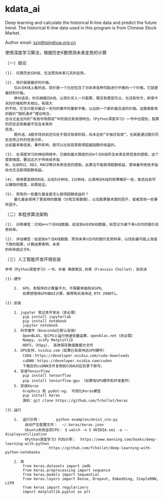 # kdata_ai
Deep learning and calculate the historical K-line data and predict the future trend.
The historical K-line data used in this program is from Chinese Stock Market.

Author email: szy@tsinghua.org.cn

使用深度学习算法，根据历史K数预测未来走势的计算

（一）结论

    (1). 仅靠历史日K线，无法预测未来几天的走势。
    
    (2). 现价就是最好的价格。
        仅从日K线上看的话，现价是一个已经包含了对未来各种可能进行平衡的一个价格，它就是最好的价格。
        换句话说，你仅根据日K线，以现价买入一只股票，既没有便宜可占，也没有吃亏，即使今天的价格和昨天相比，有很大
    的不同，它也只是对最近一天内的事件的重新平衡，以达到一个新的最合适的价格。这跟奥斯本的股价“随机漫步”理论吻合，
    也与尤金法玛的“有效市场假说”中的弱式有效很吻合。《Python深度学习》一书中也提到，股票的历史走势数据不包含未来的
    信息。
        题外话，A股市场目前还仅处于弱式有效阶段，尚未达到“半强式有效”，也就是通过股价历史走势之外的信息分析，
    比如基本面信息，事件影响，是可以比较容易取得超越指数的收益的。
    
    (3). 在深度学习的神经网络中，已做到最大限度的对m个日K线所含未来走势信息的提取，这个提取强度，要远远大于传统技术指
    标，比如RSI、KDJ、MACD等对未来信息的提取。此算法不能取得超额收益，意味着传统技术指标也无法取得超额收益。
    
    (4). 使用更高频的K线，比如5分钟线，1分钟线，比使用日K线的效果略好一些，能否达到可以赚钱的程度，尚需验证。
    
    (5). 现有的一些量化基金是怎么取得超额收益的？
        量化基金使用了更高频的数据（分笔交易数据），以及股票基本面的因子，或者其他一些事件因子。

（二）本程序算法架构

    (1). 训练模型：已知m+n个日K线数据，给定前m日的K线数据，标签记为接下来n日内的股价走势斜率。
    
    (2). 评估模型：给定前m个日K线数据，预测未来n日内的股价走势斜率，以找到最可能上涨或下跌的股票，计算结果表明，未来
    的斜率趋近于0。

（三）人工智能开发环境安装

    参考《Python深度学习》一书，作者 弗朗索瓦.肖莱（Francois Chollet），张亮译

    (1).硬件
    
        1.  GPU，本程序的计算量不大，不需要单独购买GPU。
            如果想使用GPU做AI计算，推荐购买英伟达 RTX 2080Ti。
    
    (2).安装
    
        1. jupyter 笔记本开发台（非必需）
            pip install jupyterlab
            pip install notebook
            jupyter notebook
        2. 科学套件（Anaconda已默认安装）
            OpenBLAS，在CPU上运行快速张量运算，openblas.net（非必需）
            Numpy, sciPy Matplotlib
            HDF5，（h5py）， 高效保存数值数据大文件
        3. GPU支持，nvidia.com（如果已有英伟达GPU硬件）
            CUDA：https://developer.nvidia.com/cuda-downloads
            cuDNN：https://developer.nvidia.com/cudnn
            下载后的cuDNN文件复制到CUDA对应目录下即可。
        4. 安装TensorFlow
            pip install tensorflow
            pip install tensorflow-gpu （如果有GPU硬件和开发套件）
        5. 安装Keras
            Graphviz 和 pydot-ng， 可视化Keras模型
            pip install keras
            源码：git clone https://github.com/fchollet/keras
    
    (3).运行
    
        1.  运行示例：		python examples/mnist_cnn.py
             自动产生配置文件：	~/.keras/keras.json
             Ubuntu系统监视CPU：	$ watch -n 5 NVIDIA-smi -a --display=utilization
             《Python深度学习》代码示例：	https://www.manning.com/books/deep-learning-with-python
                        https://github.com/fchollet/deep-learning-with-python-notebooks
    
        2. 库
            from keras.datasets import imdb
            from keras.preprocessing import sequence
            from keras.models import Sequential
            from keras.layers import Dense, Dropout, Embedding, SimpleRNN, LSTM
            from keras import regularizers
            import matplotlib.pyplot as plt
